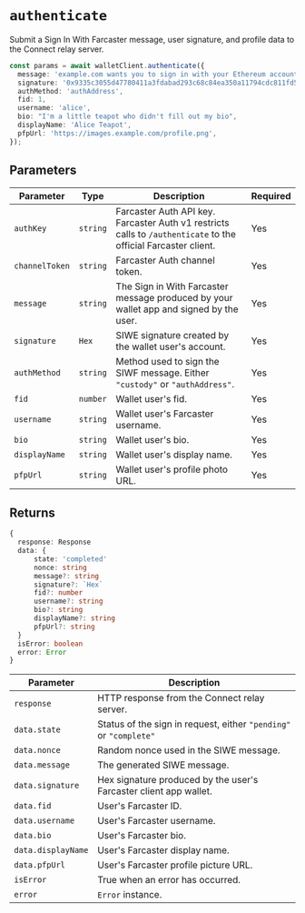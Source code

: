 # `authenticate`

Submit a Sign In With Farcaster message, user signature, and profile data to the Connect relay server.

```ts
const params = await walletClient.authenticate({
  message: 'example.com wants you to sign in with your Ethereum account…',
  signature: '0x9335c3055d47780411a3fdabad293c68c84ea350a11794cdc811fd5…',
  authMethod: 'authAddress',
  fid: 1,
  username: 'alice',
  bio: "I'm a little teapot who didn't fill out my bio",
  displayName: 'Alice Teapot',
  pfpUrl: 'https://images.example.com/profile.png',
});
```

## Parameters

| Parameter      | Type     | Description                                                                                                    | Required |
| -------------- | -------- | -------------------------------------------------------------------------------------------------------------- | -------- |
| `authKey`      | `string` | Farcaster Auth API key. Farcaster Auth v1 restricts calls to `/authenticate` to the official Farcaster client. | Yes      |
| `channelToken` | `string` | Farcaster Auth channel token.                                                                                  | Yes      |
| `message`      | `string` | The Sign in With Farcaster message produced by your wallet app and signed by the user.                         | Yes      |
| `signature`    | `Hex`    | SIWE signature created by the wallet user's account.                                                           | Yes      |
| `authMethod`   | `string` | Method used to sign the SIWF message. Either `"custody"` or `"authAddress"`.                                   | Yes      |
| `fid`          | `number` | Wallet user's fid.                                                                                             | Yes      |
| `username`     | `string` | Wallet user's Farcaster username.                                                                              | Yes      |
| `bio`          | `string` | Wallet user's bio.                                                                                             | Yes      |
| `displayName`  | `string` | Wallet user's display name.                                                                                    | Yes      |
| `pfpUrl`       | `string` | Wallet user's profile photo URL.                                                                               | Yes      |

## Returns

```ts
{
  response: Response
  data: {
      state: 'completed'
      nonce: string
      message?: string
      signature?: `Hex`
      fid?: number
      username?: string
      bio?: string
      displayName?: string
      pfpUrl?: string
  }
  isError: boolean
  error: Error
}
```

| Parameter          | Description                                                       |
| ------------------ | ----------------------------------------------------------------- |
| `response`         | HTTP response from the Connect relay server.                      |
| `data.state`       | Status of the sign in request, either `"pending"` or `"complete"` |
| `data.nonce`       | Random nonce used in the SIWE message.                            |
| `data.message`     | The generated SIWE message.                                       |
| `data.signature`   | Hex signature produced by the user's Farcaster client app wallet. |
| `data.fid`         | User's Farcaster ID.                                              |
| `data.username`    | User's Farcaster username.                                        |
| `data.bio`         | User's Farcaster bio.                                             |
| `data.displayName` | User's Farcaster display name.                                    |
| `data.pfpUrl`      | User's Farcaster profile picture URL.                             |
| `isError`          | True when an error has occurred.                                  |
| `error`            | `Error` instance.                                                 |
